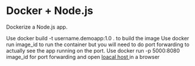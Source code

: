 # Docker + Node.js

Dockerize a Node.js app. 

Use docker build -t username.demoapp:1.0 . to build the image
Use docker run image_id to run the container but you will need to do port forwarding to actually see the app running on the port.
Use docker run -p 5000:8080 image_id for port forwarding and open [loacal host ](http://localhost:5000/) in a browser 



